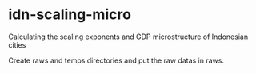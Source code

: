 # idn-scaling-micro
Calculating the scaling exponents and GDP microstructure of Indonesian cities 

Create raws and temps directories and put the raw datas in raws.
